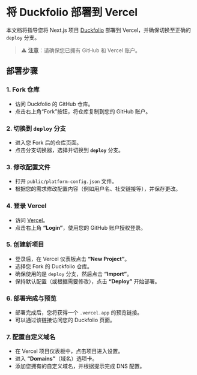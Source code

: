 # 将 Duckfolio 部署到 Vercel

本文档将指导您将 Next.js 项目 [Duckfolio](https://github.com/Yorlg/Duckfolio) 部署到 Vercel，并确保切换至正确的 `deploy` 分支。

> ⚠️ **注意**：请确保您已拥有 GitHub 和 Vercel 账户。

## 部署步骤

### 1. Fork 仓库

- 访问 Duckfolio 的 GitHub 仓库。
- 点击右上角“Fork”按钮，将仓库复制到您的 GitHub 账户。

### 2. 切换到 `deploy` 分支

- 进入您 Fork 后的仓库页面。
- 点击分支切换器，选择并切换到 **`deploy`** 分支。

### 3. 修改配置文件

- 打开 `public/platform-config.json` 文件。
- 根据您的需求修改配置内容（例如用户名、社交链接等），并保存更改。

### 4. 登录 Vercel

- 访问 [Vercel](https://vercel.com/)。
- 点击右上角 **“Login”**，使用您的 GitHub 账户授权登录。

### 5. 创建新项目

- 登录后，在 Vercel 仪表板点击 **“New Project”**。
- 选择您 Fork 的 Duckfolio 仓库。
- 确保使用的是 `deploy` 分支，然后点击 **“Import”**。
- 保持默认配置（或根据需要修改），点击 **“Deploy”** 开始部署。

### 6. 部署完成与预览

* 部署完成后，您将获得一个 `.vercel.app` 的预览链接。
* 可以通过该链接访问您的 Duckfolio 页面。

### 7. 配置自定义域名

- 在 Vercel 项目仪表板中，点击项目进入设置。
- 进入 **“Domains”**（域名）选项卡。
- 添加您拥有的自定义域名，并根据提示完成 DNS 配置。

